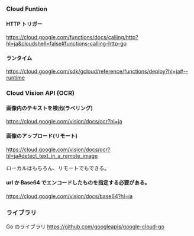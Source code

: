 ### Cloud Funtion

#### HTTP トリガー

https://cloud.google.com/functions/docs/calling/http?hl=ja&cloudshell=false#functions-calling-http-go

#### ランタイム

https://cloud.google.com/sdk/gcloud/reference/functions/deploy?hl=ja#--runtime

### Cloud Vision API (OCR)

#### 画像内のテキストを検出(ラベリング)

https://cloud.google.com/vision/docs/ocr?hl=ja

#### 画像のアップロード(リモート)

https://cloud.google.com/vision/docs/ocr?hl=ja#detect_text_in_a_remote_image

ローカルはもちろん、リモートでもできる。

#### url か Base64 でエンコードしたものを指定する必要がある。

https://cloud.google.com/vision/docs/base64?hl=ja

### ライブラリ

Go のライブラリ
https://github.com/googleapis/google-cloud-go
